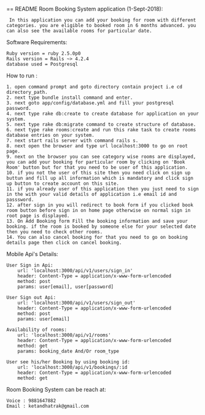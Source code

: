 == README
Room Booking System application (1-Sept-2018):

     In this application you can add your booking for room with different categories. you are eligible to booked room in 6 months advanced. you can also see the available rooms for particular date. 

Software Requirements:

	Ruby version = ruby 2.5.0p0
	Rails version = Rails ~> 4.2.4
	database used = Postgresql


How to run :

	1. open command prompt and goto directory contain project i.e cd directory_path.
	2. next type bundle install command and enter.
    3. next goto app/config/database.yml and fill your postgresql password.
    4. next type rake db:create to create database for application on your system.
	5. next type rake db:migrate command to create structure of database.
	6. next type rake rooms:create and run this rake task to create rooms database entries on your system.
    7. next start rails server with command rails s.
	8. next open the browser and type url localhost:3000 to go on root page.
	9. next on the browser you can see category wise rooms are displayed, you can add your booking for particular room by clicking on 'Book Room' button but for that you need to be user of this application.
	10. if you not the user of this site then you need click on sign up buttun and fill up all information which is mandatory and click sign up button to create account on this site.
    11. if you already user of this application then you just need to sign in the with your valid details of application i.e email id and passsword.
    12. after sign in you will redirect to book form if you clicked book room button before sign in on home page otherwise on normal sign in root page is displayed.
    13. On Add Booking form Fill the booking information and save your booking. if the room is booked by someone else for your selected date then you need to check other rooms.
    14. You can also cancel booking for that you need to go on booking details page then click on cancel booking.


Mobile Api's Details:


 	User Sign in Api: 
 		url: 'localhost:3000/api/v1/users/sign_in'
 		header: Content-Type = application/x-www-form-urlencoded
 		method: post
 		params: user[email], user[password]

 	User Sign out Api: 
 		url: 'localhost:3000/api/v1/users/sign_out'
 		header: Content-Type = application/x-www-form-urlencoded
 		method: post
 		params: user[email]

  	Availability of rooms: 
 		url: 'localhost:3000/api/v1/rooms'
 		header: Content-Type = application/x-www-form-urlencoded
 		method: get
 		params: booking_date And/Or room_type

  	User see his/her Booking by using booking id: 
 		url: 'localhost:3000/api/v1/bookings/:id
 		header: Content-Type = application/x-www-form-urlencoded
 		method: get


Room Booking System can be reach at:

	Voice : 9881647882
	Email : ketandhatrak@gmail.com

